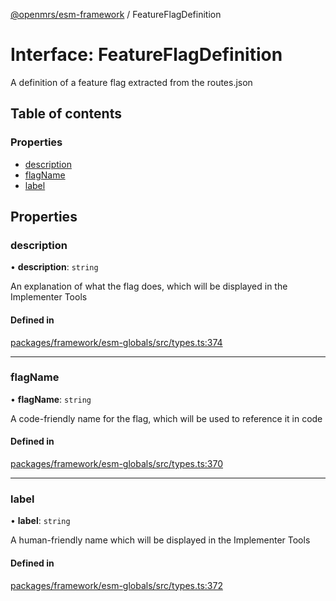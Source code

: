 [@openmrs/esm-framework](../API.md) / FeatureFlagDefinition

# Interface: FeatureFlagDefinition

A definition of a feature flag extracted from the routes.json

## Table of contents

### Properties

- [description](FeatureFlagDefinition.md#description)
- [flagName](FeatureFlagDefinition.md#flagname)
- [label](FeatureFlagDefinition.md#label)

## Properties

### description

• **description**: `string`

An explanation of what the flag does, which will be displayed in the Implementer Tools

#### Defined in

[packages/framework/esm-globals/src/types.ts:374](https://github.com/openmrs/openmrs-esm-core/blob/main/packages/framework/esm-globals/src/types.ts#L374)

___

### flagName

• **flagName**: `string`

A code-friendly name for the flag, which will be used to reference it in code

#### Defined in

[packages/framework/esm-globals/src/types.ts:370](https://github.com/openmrs/openmrs-esm-core/blob/main/packages/framework/esm-globals/src/types.ts#L370)

___

### label

• **label**: `string`

A human-friendly name which will be displayed in the Implementer Tools

#### Defined in

[packages/framework/esm-globals/src/types.ts:372](https://github.com/openmrs/openmrs-esm-core/blob/main/packages/framework/esm-globals/src/types.ts#L372)
